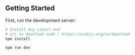 ## Getting Started

First, run the development server:

```bash
# Install Any Latest nod
# src to download node : https://nodejs.org/en/download
npm install
```
```bash
npm run dev
```